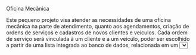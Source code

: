   Oficina Mecânica

  
  Este pequeno projeto visa atender as necessidades de uma oficina mecânica na parte de atendimento, quanto aos agendamentos, criação de ordens de serviços 
  e cadastros de novos clientes e veículos. Cada ordem de serviço será vinculada à um cliente e a um veículo, poder ser escolhido a partir de uma lista integrada ao banco de dados,
  relacionada em um <select>. Além de uma listagem tanto para as ordens quanto aos agendamentos contendo datas dos registros, situação dos status das ordens e agendamentos,
  valores quando necessários. Em todas as listagens teremos as opçoes de cancelamento, edição e exkusão dos itens adcionados, mostrados em tabelas dinâmicas. 
  Este tipo de servico em um programa particular atendendo os requisitos feito pelo proprietário, onde o próprio teria condiçoes de realizar e organizar as tarefas 
  descritas acima.
